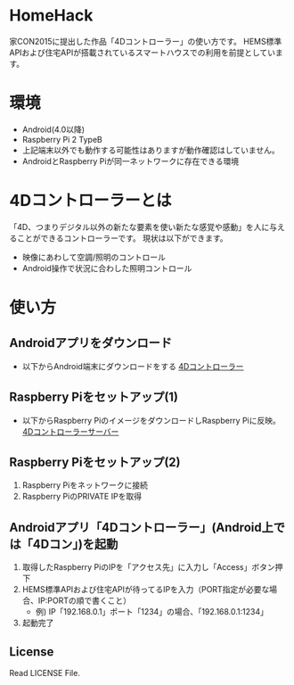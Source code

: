 # HomeHack
家CON2015に提出した作品「4Dコントローラー」の使い方です。
HEMS標準APIおよび住宅APIが搭載されているスマートハウスでの利用を前提としています。

# 環境
* Android(4.0以降)
* Raspberry Pi 2 TypeB
 * 上記端末以外でも動作する可能性はありますが動作確認はしていません。
* AndroidとRaspberry Piが同一ネットワークに存在できる環境

# 4Dコントローラーとは
「4D、つまりデジタル以外の新たな要素を使い新たな感覚や感動」を人に与えることができるコントローラーです。
現状は以下ができます。
* 映像にあわして空調/照明のコントロール
* Android操作で状況に合わした照明コントロール


# 使い方
## Androidアプリをダウンロード
* 以下からAndroid端末にダウンロードをする
[4Dコントローラー](https://play.google.com/store/apps/details?id=com.syatyo.HomeHack)

## Raspberry Piをセットアップ(1)
* 以下からRaspberry PiのイメージをダウンロードしRaspberry Piに反映。
[4Dコントローラーサーバー](http://maron-kun.com/iecon/iecon-rspi-v0100.img)


## Raspberry Piをセットアップ(2)

1. Raspberry Piをネットワークに接続
2. Raspberry PiのPRIVATE IPを取得

## Androidアプリ「4Dコントローラー」(Android上では「4Dコン」)を起動

1. 取得したRaspberry PiのIPを「アクセス先」に入力し「Access」ボタン押下
2. HEMS標準APIおよび住宅APIが待ってるIPを入力（PORT指定が必要な場合、IP:PORTの順で書くこと）
	* 例) IP「192.168.0.1」ポート「1234」の場合、「192.168.0.1:1234」
3. 起動完了

## License
Read LICENSE File. 